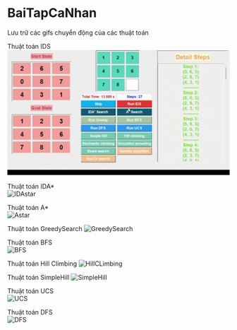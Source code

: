 # BaiTapCaNhan
Lưu trữ các gifs chuyển động của các thuật toán

Thuật toán IDS             
![IDS](https://github.com/DangTranAnhQuan/BaiTapCaNhan/blob/main/IDS.gif)

Thuật toán IDA*             
![IDAstar](https://github.com/DangTranAnhQuan/BaiTapCaNhan/blob/main/IDAstar.gif)

Thuật toán A*           
![Astar](https://github.com/DangTranAnhQuan/BaiTapCaNhan/blob/main/Astar.gif)

Thuật toán GreedySearch
![GreedySearch](https://github.com/DangTranAnhQuan/BaiTapCaNhan/blob/main/GreedySearch.gif)

Thuật toán BFS          
![BFS](https://github.com/DangTranAnhQuan/BaiTapCaNhan/blob/main/BFS.gif)

Thuật toán Hill Climbing
![HillCLimbing](https://github.com/DangTranAnhQuan/BaiTapCaNhan/blob/main/HillClimbing.gif)

Thuật toán SimpleHill
![SimpleHill](https://github.com/DangTranAnhQuan/BaiTapCaNhan/blob/main/SimpleHill.gif)

Thuật toán UCS           
![UCS](https://github.com/DangTranAnhQuan/BaiTapCaNhan/blob/main/UCS.gif)

Thuật toán DFS            
![DFS](https://github.com/DangTranAnhQuan/BaiTapCaNhan/blob/main/DFS.gif)
